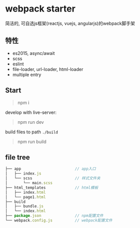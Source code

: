 # webpack starter

简洁的, 可自选js框架(reactjs, vuejs, angularjs)的webpack脚手架

## 特性

- es2015, async/await
- scss
- eslint
- file-loader, url-loader, html-loader
- multiple entry

## Start 

> npm i

develop with live-server:

> npm run dev

build files to path `./build`
> npm run build

## file tree
```js
├── app                        // app入口
│   ├── index.js              
│   └── scss                   // 样式文件夹
│       └── main.scss
├── html_templates             // html模板
│   ├── index.html               
│   └── page1.html               
├── build                        
│   ├── bundle.js
│   └── index.html
├── package.json               // npm配置文件
└── webpack.config.js          // webpack配置文件
```
